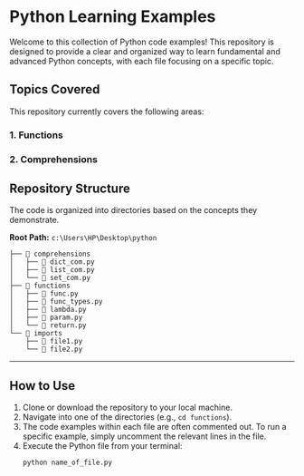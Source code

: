 # Python Learning Examples

Welcome to this collection of Python code examples! This repository is designed to provide a clear and organized way to learn fundamental and advanced Python concepts, with each file focusing on a specific topic.

## Topics Covered

This repository currently covers the following areas:

### 1. Functions

### 2. Comprehensions


## Repository Structure

The code is organized into directories based on the concepts they demonstrate.

**Root Path:** `c:\Users\HP\Desktop\python`

```
├── 📁 comprehensions
│   ├── 🐍 dict_com.py
│   ├── 🐍 list_com.py
│   └── 🐍 set_com.py
├── 📁 functions
│   ├── 🐍 func.py
│   ├── 🐍 func_types.py
│   ├── 🐍 lambda.py
│   ├── 🐍 param.py
│   └── 🐍 return.py
└── 📁 imports
    ├── 🐍 file1.py
    └── 🐍 file2.py
```

---

## How to Use

1.  Clone or download the repository to your local machine.
2.  Navigate into one of the directories (e.g., `cd functions`).
3.  The code examples within each file are often commented out. To run a specific example, simply uncomment the relevant lines in the file.
4.  Execute the Python file from your terminal:
    ```bash
    python name_of_file.py
    ```




